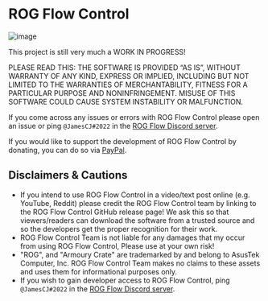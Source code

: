 # ROG Flow Control

![image](https://user-images.githubusercontent.com/20888782/183526726-ab54fc92-1239-4ca1-8cc5-23533aa44ac4.png)

This project is still very much a WORK IN PROGRESS!

PLEASE READ THIS: THE SOFTWARE IS PROVIDED “AS IS”, WITHOUT WARRANTY OF ANY KIND, EXPRESS OR IMPLIED, INCLUDING BUT NOT LIMITED TO THE WARRANTIES OF MERCHANTABILITY, FITNESS FOR A PARTICULAR PURPOSE AND NONINFRINGEMENT. MISUSE OF THIS SOFTWARE COULD CAUSE SYSTEM INSTABILITY OR MALFUNCTION.

If you come across any issues or errors with ROG Flow Control please open an issue or ping `@JamesCJ#2022` in the [ROG Flow Discord server](https://discord.gg/ZAgvqk7FjQ). 

If you would like to support the development of ROG Flow Control by donating, you can do so via [PayPal](https://www.paypal.me/JamesCJ60).

## Disclaimers & Cautions
- If you intend to use ROG Flow Control in a video/text post online (e.g. YouTube, Reddit) please credit the ROG Flow Control team by linking to the ROG Flow Control GitHub release page! We ask this so that viewers/readers can download the software from a trusted source and so the developers get the proper recognition for their work.
- ROG Flow Control Team is not liable for any damages that my occur from using ROG Flow Control, Please use at your own risk!
- "ROG", and "Armoury Crate" are trademarked by and belong to AsusTek Computer, Inc. ROG Flow Control Team makes no claims to these assets and uses them for informational purposes only.
- If you wish to gain developer access to ROG Flow Control, ping `@JamesCJ#2022` in the [ROG Flow Discord server](https://discord.gg/ZAgvqk7FjQ). 
